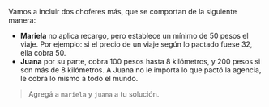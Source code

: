 Vamos a incluir dos choferes más, que se comportan de la siguiente manera:

* **Mariela** no aplica recargo, pero establece un mínimo de 50 pesos el viaje. Por ejemplo: si el precio de un viaje según lo pactado fuese 32, ella cobra 50.
* **Juana** por su parte, cobra 100 pesos hasta 8 kilómetros, y 200 pesos si son más de 8 kilómetros. A Juana no le importa lo que pactó la agencia, le cobra lo mismo a todo el mundo.

> Agregá a `mariela` y `juana` a tu solución.
